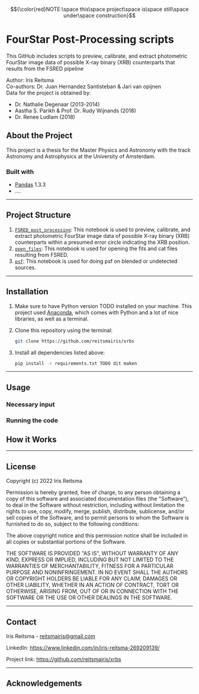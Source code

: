 $${\color{red}NOTE:\space  this\space  project\space  is\space  still\space  under\space  construction}$$

# FourStar Post-Processing scripts



This GitHub includes scripts to preview, calibrate, and extract photometric FourStar image data of possible X-ray binary (XRB) counterparts that results from the FSRED pipeline

Author: Iris Reitsma <br />
Co-authors: Dr. Juan Hernandez Santisteban & Jari van opijnen <br />
Data for the project is obtained by: 
- Dr. Nathalie Degenaar (2013-2014)
- Aastha S. Parikh & Prof. Dr. Rudy Wijnands (2018)
- Dr. Renee Ludlam (2018)

## About the Project
This project is a thesis for the Master Physics and Astronomy with the track Astronomy and Astrophysics at the University of Amsterdam.



### Built with
* [Pandas](https://pandas.pydata.org/docs/index.html) 1.3.3
* ....

---
## Project Structure 
1) [`FSRED_post_processing`](./FSRED_post_processing.ipynb): This notebook is used to preview, calibrate, and extract photometric FourStar image data of possible X-ray binary (XRB) counterparts within a presumed error circle indicating the XRB position.
2) [`open_files`](./open_files.ipynb): This notebook is used for opening the fits and cat files resulting from FSRED.
3) [`psf`](./psf.ipynb): This notebook is used for doing psf on blended or undetected sources. 

---
## Installation 
1) Make sure to have Python version TODO installed on your machine. This project used [Anaconda](https://www.anaconda.com/), which comes with Python and a lot of nice libraries, as well as a terminal.

2) Clone this repository using the terminal:
    ```bash
    git clone https://github.com/reitsmairis/xrbs
    ```
3) Install all dependencies listed above: 
    ```bash
    pip install -r requirements.txt TODO dit maken
    ```
---
## Usage
### Necessary input

### Running the code


## How it Works





---
## License
Copyright (c) 2022 Iris Reitsma

Permission is hereby granted, free of charge, to any person obtaining a copy
of this software and associated documentation files (the "Software"), to deal
in the Software without restriction, including without limitation the rights
to use, copy, modify, merge, publish, distribute, sublicense, and/or sell
copies of the Software, and to permit persons to whom the Software is
furnished to do so, subject to the following conditions:

The above copyright notice and this permission notice shall be included in all
copies or substantial portions of the Software.

THE SOFTWARE IS PROVIDED "AS IS", WITHOUT WARRANTY OF ANY KIND, EXPRESS OR
IMPLIED, INCLUDING BUT NOT LIMITED TO THE WARRANTIES OF MERCHANTABILITY,
FITNESS FOR A PARTICULAR PURPOSE AND NONINFRINGEMENT. IN NO EVENT SHALL THE
AUTHORS OR COPYRIGHT HOLDERS BE LIABLE FOR ANY CLAIM, DAMAGES OR OTHER
LIABILITY, WHETHER IN AN ACTION OF CONTRACT, TORT OR OTHERWISE, ARISING FROM,
OUT OF OR IN CONNECTION WITH THE SOFTWARE OR THE USE OR OTHER DEALINGS IN THE
SOFTWARE.

---


## Contact

Iris Reitsma - reitsmairis@gmail.com 

LinkedIn: https://www.linkedin.com/in/iris-reitsma-269209139/ 

Project link: https://github.com/reitsmairis/xrbs 

---

## Acknowledgements 
